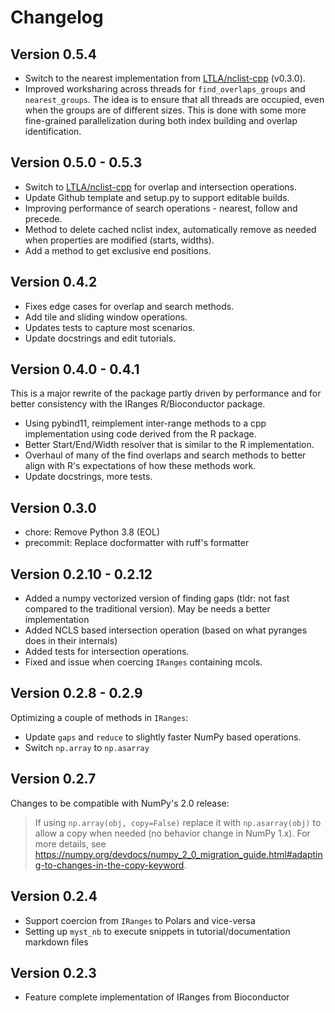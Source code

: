 # Changelog

## Version 0.5.4

- Switch to the nearest implementation from [LTLA/nclist-cpp](https://github.com/LTLA/nclist-cpp) (v0.3.0).
- Improved worksharing across threads for `find_overlaps_groups` and `nearest_groups`. The idea is to ensure that all threads are occupied, even when the groups are of different sizes. This is done with some more fine-grained parallelization during both index building and overlap identification.

## Version 0.5.0 - 0.5.3

- Switch to [LTLA/nclist-cpp](https://github.com/LTLA/nclist-cpp) for overlap and intersection operations.
- Update Github template and setup.py to support editable builds.
- Improving performance of search operations - nearest, follow and precede.
- Method to delete cached nclist index, automatically remove as needed when properties are modified (starts, widths).
- Add a method to get exclusive end positions.

## Version 0.4.2

- Fixes edge cases for overlap and search methods.
- Add tile and sliding window operations.
- Updates tests to capture most scenarios.
- Update docstrings and edit tutorials.

## Version 0.4.0 - 0.4.1

This is a major rewrite of the package partly driven by performance and for better consistency with the IRanges R/Bioconductor package.

- Using pybind11, reimplement inter-range methods to a cpp implementation using code derived from the R package.
- Better Start/End/Width resolver that is similar to the R implementation.
- Overhaul of many of the find overlaps and search methods to better align with R's expectations of how these methods work.
- Update docstrings, more tests.

## Version 0.3.0

- chore: Remove Python 3.8 (EOL)
- precommit: Replace docformatter with ruff's formatter

## Version 0.2.10 - 0.2.12

- Added a numpy vectorized version of finding gaps (tldr: not fast compared to the traditional version). May be needs a better implementation
- Added NCLS based intersection operation (based on what pyranges does in their internals)
- Added tests for intersection operations.
- Fixed and issue when coercing `IRanges` containing mcols.

## Version 0.2.8 - 0.2.9

Optimizing a couple of methods in `IRanges`:

- Update `gaps` and `reduce` to slightly faster NumPy based operations.
- Switch `np.array` to `np.asarray`

## Version 0.2.7

Changes to be compatible with NumPy's 2.0 release:

> If using `np.array(obj, copy=False)` replace it with `np.asarray(obj)` to allow a copy when needed (no behavior change in NumPy 1.x).
> For more details, see https://numpy.org/devdocs/numpy_2_0_migration_guide.html#adapting-to-changes-in-the-copy-keyword.

## Version 0.2.4

- Support coercion from `IRanges` to Polars and vice-versa
- Setting up `myst_nb` to execute snippets in tutorial/documentation markdown files

## Version 0.2.3

- Feature complete implementation of IRanges from Bioconductor
